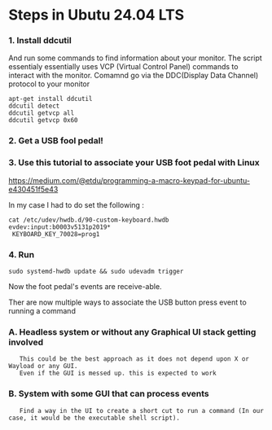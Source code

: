 # Steps in Ubutu 24.04 LTS

### 1. Install ddcutil  
And run some commands to find information about your monitor.
The script essentialy essentially uses VCP (Virtual Control Panel) commands to interact with the monitor.
Comamnd go via the DDC(Display Data Channel) protocol to your monitor
```
apt-get install ddcutil
ddcutil detect
ddcutil getvcp all
ddcutil getvcp 0x60
```
### 2. Get a USB fool pedal!

### 3. Use this tutorial to associate your USB foot pedal with Linux
https://medium.com/@etdu/programming-a-macro-keypad-for-ubuntu-e430451f5e43

In my case I had to do set the following :
```
cat /etc/udev/hwdb.d/90-custom-keyboard.hwdb  
evdev:input:b0003v5131p2019*
 KEYBOARD_KEY_70028=prog1
```
### 4. Run
```
sudo systemd-hwdb update && sudo udevadm trigger
```
Now the foot pedal's events are receive-able.

Ther are now multiple ways to associate the USB button press event to running a command

### A. Headless system or without any Graphical UI stack getting involved
       This could be the best approach as it does not depend upon X or Wayload or any GUI.
       Even if the GUI is messed up. this is expected to work
### B. System with some GUI that can process events
       Find a way in the UI to create a short cut to run a command (In our case, it would be the executable shell script).


